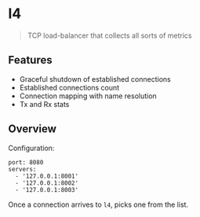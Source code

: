 # l4

> TCP load-balancer that collects all sorts of metrics

## Features

- Graceful shutdown of established connections
- Established connections count 
- Connection mapping with name resolution
- Tx and Rx stats

## Overview

Configuration:

```
port: 8080
servers:
  - '127.0.0.1:8001'
  - '127.0.0.1:8002'
  - '127.0.0.1:8003'
```

Once a connection arrives to `l4`, picks one from the list.

